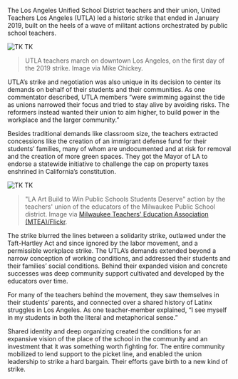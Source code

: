 The Los Angeles Unified School District teachers and their union, United Teachers Los Angeles (UTLA) led a historic strike that ended in January 2019, built on the heels of a wave of militant actions orchestrated by public school teachers.

![TK TK](/da4a/assets/images/actions/labor-strikes/la-teachers/Day_1-UTLA_Strike-Jan._14,_2019,_Cars.jpg)
> UTLA teachers march on downtown Los Angeles, on the first day of the 2019 strike. Image via Mike Chickey.

UTLA’s strike and negotiation was also unique in its decision to center its demands on behalf of their students and their communities. As one commentator described, UTLA members “were swimming against the tide as unions narrowed their focus and tried to stay alive by avoiding risks. The reformers instead wanted their union to aim higher, to build power in the workplace and the larger community.”

Besides traditional demands like classroom size, the teachers extracted concessions like the creation of an immigrant defense fund for their students’ families, many of whom are undocumented and at risk for removal and the creation of more green spaces. They got the Mayor of LA to endorse a statewide initiative to challenge the cap on property taxes enshrined in California’s constitution.

![TK TK](/da4a/assets/images/actions/labor-strikes/la-teachers/signs-teachers.png)
> "LA Art Build to Win Public Schools Students Deserve" action by the teachers' union of the educators of the Milwaukee Public School district. Image via [Milwaukee Teachers' Education Association (MTEA)/Flickr](https://www.flickr.com/photos/126164815@N04/albums/72157698723581730).

The strike blurred the lines between a solidarity strike, outlawed under the Taft-Hartley Act and since ignored by the labor movement, and a permissible workplace strike. The UTLA’s demands extended beyond a narrow conception of working conditions, and addressed their students and their families’ social conditions. Behind their expanded vision and concrete successes was deep community support cultivated and developed by the educators over time.

For many of the teachers behind the movement, they saw themselves in their students’ parents, and connected over a shared history of Latinx struggles in Los Angeles. As one teacher-member explained, “I see myself in my students in both the literal and metaphorical sense.”

Shared identity and deep organizing created the conditions for an expansive vision of the place of the school in the community and an investment that it was something worth fighting for. The entire community mobilized to lend support to the picket line, and enabled the union leadership to strike a hard bargain. Their efforts gave birth to a new kind of strike.
